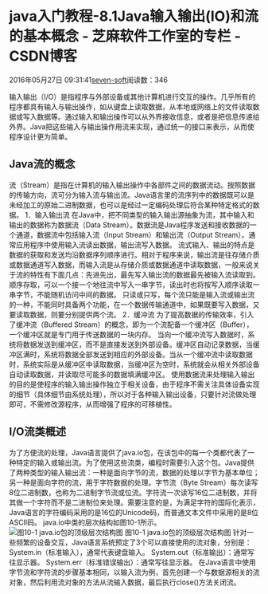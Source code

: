 
# java入门教程-8.1Java输入输出(IO)和流的基本概念 -  芝麻软件工作室的专栏 - CSDN博客


2016年05月27日 09:31:41[seven-soft](https://me.csdn.net/softn)阅读数：346


输入输出（I/O）是指程序与外部设备或其他计算机进行交互的操作。几乎所有的程序都具有输入与输出操作，如从键盘上读取数据，从本地或网络上的文件读取数据或写入数据等。通过输入和输出操作可以从外界接收信息，或者是把信息传递给外界。Java把这些输入与输出操作用流来实现，通过统一的接口来表示，从而使程序设计更为简单。
## Java流的概念
流（Stream）是指在计算机的输入输出操作中各部件之间的数据流动。按照数据的传输方向，流可分为输入流与输出流。Java语言里的流序列中的数据既可以是未经加工的原始二进制数据，也可以是经过一定编码处理后符合某种特定格式的数据。
1．输入输出流
在Java中，把不同类型的输入输出源抽象为流，其中输入和输出的数据称为数据流（Data Stream）。数据流是Java程序发送和接收数据的一个通道，数据流中包括输入流（Input
 Stream）和输出流（Output Stream）。通常应用程序中使用输入流读出数据，输出流写入数据。 流式输入、输出的特点是数据的获取和发送均沿数据序列顺序进行。相对于程序来说，输出流是往存储介质或数据通道写入数据，而输入流是从存储介质或数据通道中读取数据，一般来说关于流的特性有下面几点：先进先出，最先写入输出流的数据最先被输入流读取到。
顺序存取，可以一个接一个地往流中写入一串字节，读出时也将按写入顺序读取一串字节，不能随机访问中间的数据。
只读或只写，每个流只能是输入流或输出流的一种，不能同时具备两个功能，在一个数据传输通道中，如果既要写入数据，又要读取数据，则要分别提供两个流。
2．缓冲流
为了提高数据的传输效率，引入了缓冲流（Buffered Stream）的概念，即为一个流配备一个缓冲区（Buffer），一个缓冲区就是专门用于传送数据的一块内存。
当向一个缓冲流写入数据时，系统将数据发送到缓冲区，而不是直接发送到外部设备。缓冲区自动记录数据，当缓冲区满时，系统将数据全部发送到相应的外部设备。当从一个缓冲流中读取数据时，系统实际是从缓冲区中读取数据，当缓冲区为空时，系统就会从相关外部设备自动读取数据，并读取尽可能多的数据填满缓冲区。
 使用数据流来处理输入输出的目的是使程序的输入输出操作独立于相关设备，由于程序不需关注具体设备实现的细节（具体细节由系统处理），所以对于各种输入输出设备，只要针对流做处理即可，不需修改源程序，从而增强了程序的可移植性。
## I/O流类概述
为了方便流的处理，Java语言提供了java.io包，在该包中的每一个类都代表了一种特定的输入或输出流。为了使用这些流类，编程时需要引入这个包。Java提供了两种类型的输入输出流：一种是面向字节的流，数据的处理以字节为基本单位；另一种是面向字符的流，用于字符数据的处理。字节流（Byte
 Stream）每次读写8位二进制数，也称为二进制字节流或位流。字符流一次读写16位二进制数，并将其做一个字符而不是二进制位来处理。需要注意的是，为满足字符的国际化表示，Java语言的字符编码采用的是16位的Unicode码，而普通文本文件中采用的是8位ASCⅡ码。
java.io中类的层次结构如图10-1所示。
![图10-1 java.io包的顶级层次结构图](http://www.weixueyuan.net/uploads/allimg/130222/8-130222204U5941.jpg)
图10-1 java.io包的顶级层次结构图
针对一些频繁的设备交互，Java语言系统预定了3个可以直接使用的流对象，分别是：System.in（标准输入），通常代表键盘输入。
System.out（标准输出）：通常写往显示器。
System.err（标准错误输出）：通常写往显示器。
在Java语言中使用字节流和字符流的步骤基本相同，以输入流为例，首先创建一个与数据源相关的流对象，然后利用流对象的方法从流输入数据，最后执行close()方法关闭流。

